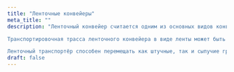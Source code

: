 ```yaml
---
title: "Ленточные конвейеры"
meta_title: ""
description: "Ленточный конвейер считается одним из основных видов конвейеров, и представляет собой конструкцию транспортёра, в которой функции перемещения различных грузов и материалов выполняются лентой, мотор-редуктором и различными роликами с барабаном.

Транспортировочная трасса ленточного конвейера в виде ленты может быть полимерной, пластиковой или резинотканевой, что позволяет применять ленточный транспортёр в различных отраслях промышленности и сферах жизнедеятельности человека.

Ленточный транспортёр способен перемещать как штучные, так и сыпучие грузы на любое расстояние, при этом использование ленты с гофробортами или шевронами позволяет осуществлять транспортировку в разных плоскостях с углом до 60 градусов."
draft: false
---
```

